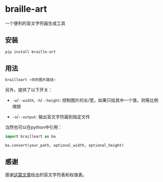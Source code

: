 # braille-art

一个便利的盲文字符画生成工具

## 安装

```sh
pip install braille-art
```

## 用法

```sh
brailleart <你的图片路径>
```

另外，提供了以下开关：

- `-w`/`--width`, `-h`/`--height`: 控制图片的长/宽，如果只给其中一个值，则等比例缩放

- `-o`/`--output`: 输出盲文字符画到指定文件

当然也可以在python中引用：

```python
import brailleart as ba

ba.convert(your_path, optional_width, optional_height)
```

## 感谢

感谢[这篇文章](https://www.luogu.com.cn/blog/hejy/canvas)给出的盲文字符表和权值表。
